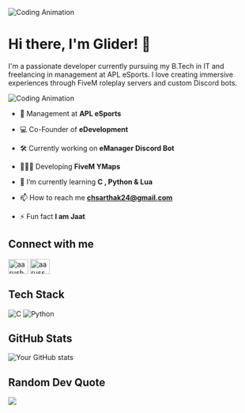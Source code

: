 
![Coding Animation](https://media.licdn.com/dms/image/D5616AQE9i-mlFj87mg/profile-displaybackgroundimage-shrink_350_1400/0/1720697448546?e=1726099200&v=beta&t=ubo7HWYjuDNKCMSfgBtl3hslQUhJlHHirOW8PWlyeaM)

# Hi there, I'm Glider! 👋

I'm a passionate developer currently pursuing my B.Tech in IT and freelancing in management at APL eSports. I love creating immersive experiences through FiveM roleplay servers and custom Discord bots.

![Coding Animation](https://media1.tenor.com/m/GfSX-u7VGM4AAAAC/coding.gif)

- 💼 Management at **APL eSports**
  
- 💻 Co-Founder of **eDevelopment**

- 🛠️ Currently working on **eManager Discord Bot**

- 👩🏻‍💻 Developing **FiveM YMaps**

- 🌱 I’m currently learning **C , Python & Lua**

- 📫 How to reach me **chsarthak24@gmail.com**

- ⚡ Fun fact **I am Jaat**

## Connect with me
<p align="left">
<a href="https://www.linkedin.com/in/sarthak-chaudhary-1a498222b/" target="blank"><img align="center" src="https://raw.githubusercontent.com/rahuldkjain/github-profile-readme-generator/master/src/images/icons/Social/linked-in-alt.svg" alt="aarush jain" height="30" width="40" /></a>
<a href="https://www.instagram.com/i.sarthakchaudhary/" target="blank"><img align="center" src="https://raw.githubusercontent.com/rahuldkjain/github-profile-readme-generator/master/src/images/icons/Social/instagram.svg" alt="aarussh.exe" height="30" width="40" /></a>


## Tech Stack
![C](https://img.shields.io/badge/c-%2300599C.svg?style=for-the-badge&logo=c&logoColor=white)
![Python](https://img.shields.io/badge/python-3670A0?style=for-the-badge&logo=python&logoColor=ffdd54)

## GitHub Stats
![Your GitHub stats](https://github-readme-stats.vercel.app/api?username=glider24&theme=monokai&hide_border=true&include_all_commits=false&count_private=false)

## Random Dev Quote
![](https://quotes-github-readme.vercel.app/api?type=horizontal&theme=dark)
